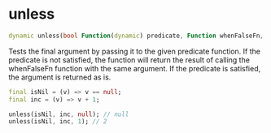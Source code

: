 # unless

```dart
dynamic unless(bool Function(dynamic) predicate, Function whenFalseFn, value)
```

Tests the final argument by passing it to the given predicate function. If the predicate is not satisfied, the function will return the result of calling the whenFalseFn function with the same argument. If the predicate is satisfied, the argument is returned as is.

```dart
final isNil = (v) => v == null;
final inc = (v) => v + 1;

unless(isNil, inc, null); // null
unless(isNil, inc, 1); // 2
```
